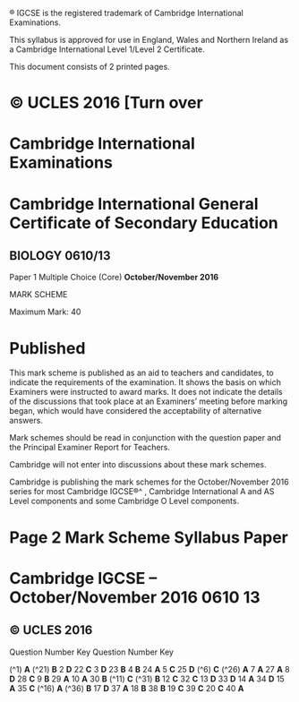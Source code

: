 ® IGCSE is the registered trademark of Cambridge International Examinations. 

 This syllabus is approved for use in England, Wales and Northern Ireland as a Cambridge International Level 1/Level 2 Certificate. 

 This document consists of 2 printed pages. 

# © UCLES 2016 [Turn over 

# Cambridge International Examinations 

# Cambridge International General Certificate of Secondary Education 

## BIOLOGY 0610/13 

Paper 1 Multiple Choice (Core) **October/November 2016** 

MARK SCHEME 

Maximum Mark: 40 

# Published 

This mark scheme is published as an aid to teachers and candidates, to indicate the requirements of the examination. It shows the basis on which Examiners were instructed to award marks. It does not indicate the details of the discussions that took place at an Examiners’ meeting before marking began, which would have considered the acceptability of alternative answers. 

Mark schemes should be read in conjunction with the question paper and the Principal Examiner Report for Teachers. 

Cambridge will not enter into discussions about these mark schemes. 

Cambridge is publishing the mark schemes for the October/November 2016 series for most Cambridge IGCSE®^ , Cambridge International A and AS Level components and some Cambridge O Level components. 


# Page 2 Mark Scheme Syllabus Paper 

# Cambridge IGCSE – October/November 2016 0610 13 

## © UCLES 2016 

 Question Number Key Question Number Key 

(^1) **A** (^21) **B** 2 **D** 22 **C** 3 **D** 23 **B** 4 **B** 24 **A** 5 **C** 25 **D** (^6) **C** (^26) **A** 7 **A** 27 **A** 8 **D** 28 **C** 9 **B** 29 **A** 10 **A** 30 **B** (^11) **C** (^31) **B** 12 **C** 32 **C** 13 **D** 33 **D** 14 **A** 34 **D** 15 **A** 35 **C** (^16) **A** (^36) **B** 17 **D** 37 **A** 18 **B** 38 **B** 19 **C** 39 **C** 20 **C** 40 **A** 


